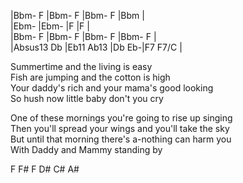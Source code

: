 |Bbm-    F |Bbm-    F |Bbm-    F |Bbm           |   
|Ebm-        |Ebm-        |F  	|F               |   
|Bbm-    F |Bbm-    F |Bbm-   F |Bbm-    F  |   
|Absus13  Db |Eb11  Ab13 |Db  Eb-|F7   F7/C |   
   
Summertime and the living is easy   
Fish are jumping and the cotton is high   
Your daddy's rich and your mama's good looking   
So hush now little baby don't you cry   
   
One of these mornings you're going to rise up singing   
Then you'll spread your wings and you'll take the sky   
But until that morning there's a-nothing can harm you   
With Daddy and Mammy standing by﻿   
   
   
F F# F D# C# A#   
